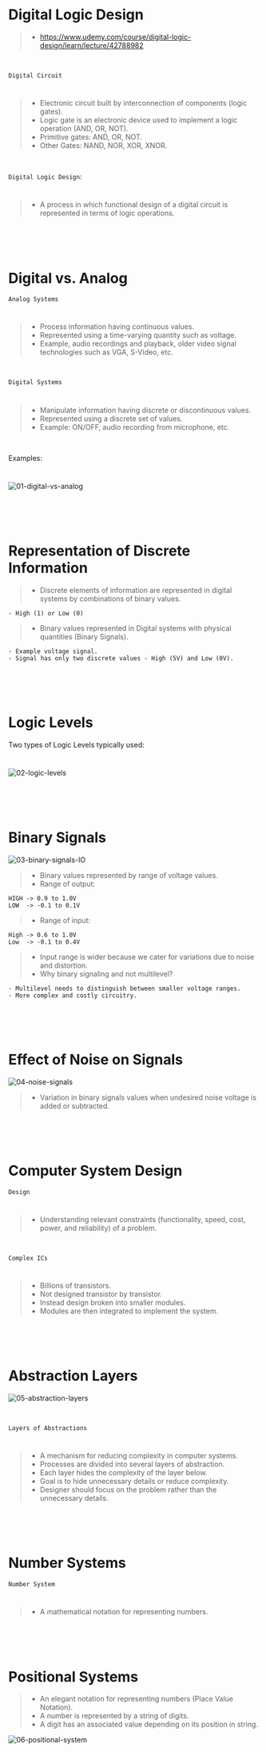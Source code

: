 # Digital Logic Design

> - https://www.udemy.com/course/digital-logic-design/learn/lecture/42788982

<br />

`Digital Circuit`
#

> - Electronic circuit built by interconnection of components (logic gates).
> - Logic gate is an electronic device used to implement a logic operation (AND, OR, NOT).
> - Primitive gates: AND, OR, NOT.
> - Other Gates: NAND, NOR, XOR, XNOR.

<br />

`Digital Logic Design`:
#

> - A process in which functional design of a digital circuit is represented in terms of logic operations.

<br />
<br />
<br />



# Digital vs. Analog

`Analog Systems`
#

> - Process information having continuous values.
> - Represented using a time-varying quantity such as voltage.
> - Example, audio recordings and playback, older video signal technologies such as VGA, S-Video, etc.

<br />

`Digital Systems`
#

> - Manipulate information having discrete or discontinuous values.
> - Represented using a discrete set of values.
> - Example: ON/OFF, audio recording from microphone, etc.

<br />

Examples:
#

![01-digital-vs-analog](./images/01-digital-vs-analog.png)

<br />
<br />
<br />



# Representation of Discrete Information

> - Discrete elements of information are represented in digital systems by combinations of binary values.

```plaintext
- High (1) or Low (0)
```

> - Binary values represented in Digital systems with physical quantities (Binary Signals).

```plaintext
- Example voltage signal.
- Signal has only two discrete values - High (5V) and Low (0V).
```

<br />
<br />
<br />



# Logic Levels

Two types of Logic Levels typically used:
#

![02-logic-levels](./images/02-logic-levels.png)

<br />
<br />
<br />


# Binary Signals

![03-binary-signals-IO](./images/01-digital-vs-analog.png)

> - Binary values represented by range of voltage values.
> - Range of output:

```plaintext
HIGH -> 0.9 to 1.0V
LOW  -> -0.1 to 0.1V
```

> - Range of input:

```plaintext
High -> 0.6 to 1.0V
Low  -> -0.1 to 0.4V
```

> - Input range is wider because we cater for variations due to noise and distortion.
> - Why binary signaling and not multilevel?

```plaintext
- Multilevel needs to distinguish between smaller voltage ranges.
- More complex and costly circuitry.
```

<br />
<br />
<br />



# Effect of Noise on Signals

![04-noise-signals](./images/04-noise-in-signals.png)

> - Variation in binary signals values when undesired noise voltage is added or subtracted.

<br />
<br />
<br />



# Computer System Design

`Design`
#

> - Understanding relevant constraints (functionality, speed, cost, power, and reliability) of a problem.

<br />

`Complex ICs`
#

> - Billions of transistors.
> - Not designed transistor by transistor.
> - Instead design broken into smaller modules.
> - Modules are then integrated to implement the system.

<br />
<br />
<br />



# Abstraction Layers

![05-abstraction-layers](./images/05-abstraction-layers.png)

<br />

`Layers of Abstractions`
#

> - A mechanism for reducing complexity in computer systems.
> - Processes are divided into several layers of abstraction.
> - Each layer hides the complexity of the layer below.
> - Goal is to hide unnecessary details or reduce complexity.
> - Designer should focus on the problem rather than the unnecessary details.

<br />
<br />
<br />



# Number Systems

`Number System`
#

> - A mathematical notation for representing numbers.

<br />
<br />
<br />



# Positional Systems

> - An elegant notation for representing numbers (Place Value Notation).
> - A number is represented by a string of digits.
> - A digit has an associated value depending on its position in string.

![06-positional-system](./images/06-positional-system.png)
